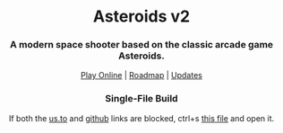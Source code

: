 <h1 align="center">Asteroids v2</h1>

<h3 align="center">A modern space shooter based on the classic arcade game Asteroids.</h3>

<p align="center">
	<a href="https://asteroids.us.to">Play Online</a> | <a href="https://vikunja.pikarocks.dev/share/XlEKkmJsuHV8VLHRjRiwvs8iw5GprygEboORof4W/auth?view=32">Roadmap</a> | <a href="https://github.com/cam0studios/asteroids-v2/blob/master/docs/UPDATES.md">Updates</a>
</p>

<h3 align="center">Single-File Build</h3>
<p align="center">If both the <a href="https://asteroids.us.to">us.to</a> and <a href="https://cam0studios.github.io/asteroids-v2">github</a> links are blocked, ctrl+s <a href="https://raw.githubusercontent.com/cam0studios/asteroids-v2/refs/heads/gh-pages/singlefile.html">this file</a> and open it.</p>
